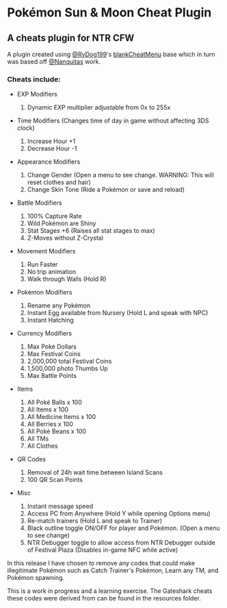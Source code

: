 # Pokémon Sun & Moon Cheat Plugin
## A cheats plugin for NTR CFW

A plugin created using [@RyDog199](https://github.com/RyDog199/)'s [blankCheatMenu](https://github.com/RyDog199/blankCheatMenu) base which in turn was based off [@Nanquitas](https://github.com/Nanquitas/) work.

### Cheats include:

- EXP Modifiers
  1. Dynamic EXP multiplier adjustable from 0x to 255x

- Time Modifiers (Changes time of day in game without affecting 3DS clock)
  1. Increase Hour +1
  2. Decrease Hour -1

- Appearance Modifiers
  1. Change Gender (Open a menu to see change. WARNING: This will reset clothes and hair)
  2. Change Skin Tone (Ride a Pokémon or save and reload)

- Battle Modifiers
  1. 100% Capture Rate
  2. Wild Pokémon are Shiny
  3. Stat Stages +6 (Raises all stat stages to max)
  4. Z-Moves without Z-Crystal

- Movement Modifiers
  1. Run Faster
  2. No trip animation
  3. Walk through Walls (Hold R)

- Pokémon Modifiers
  1. Rename any Pokémon
  2. Instant Egg available from Nursery (Hold L and speak with NPC)
  3. Instant Hatching

- Currency Modifiers
  1. Max Poké Dollars
  2. Max Festival Coins
  3. 2,000,000 total Festival Coins
  4. 1,500,000 photo Thumbs Up
  5. Max Battle Points

- Items
  1. All Poké Balls x 100
  2. All Items x 100
  3. All Medicine Items x 100
  4. All Berries x 100
  5. All Poké Beans x 100
  6. All TMs
  7. All Clothes

- QR Codes
  1. Removal of 24h wait time between Island Scans
  2. 100 QR Scan Points

- Misc
  1. Instant message speed
  2. Access PC from Anywhere (Hold Y while opening Options menu)
  3. Re-match trainers (Hold L and speak to Trainer)
  4. Black outline toggle ON/OFF for player and Pokémon. (Open a menu to see change)
  5. NTR Debugger toggle to allow access from NTR Debugger outside of Festival Plaza (Disables in-game NFC while active)

In this release I have chosen to remove any codes that could make illegitimate Pokémon such as Catch Trainer's Pokémon, Learn any TM, and Pokémon spawning.

This is a work in progress and a learning exercise. The Gateshark cheats these codes were derived from can be found in the resources folder.
